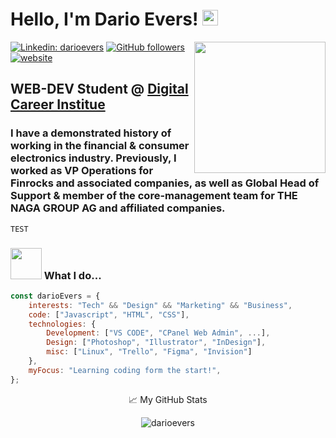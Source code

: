 # Hello, I'm Dario Evers! <img src="https://media.giphy.com/media/hvRJCLFzcasrR4ia7z/giphy.gif" width="25">

<img align='right' src="https://media.giphy.com/media/dC3EHvqJ61hNReoxMV/giphy.gif" width="210">

[![Linkedin: darioevers](https://img.shields.io/badge/-darioevers-blue?style=flat-square&logo=Linkedin&logoColor=white&link=https://www.linkedin.com/in/dario-n-evers/)](https://www.linkedin.com/in/dario-n-evers/)
[![GitHub followers](https://img.shields.io/github/followers/darioevers?style=social)](https://github.com/darioevers)
[![website](https://img.shields.io/badge/Website-46a2f1.svg?&style=flat-square&logo=Google-Chrome&logoColor=white&link=https://darioevers.com/)](https://darioevers.com/)

## WEB-DEV Student @ <a href="https://digitalcareerinstitute.org/">Digital Career Institue</a>

### I have a demonstrated history of working in the financial & consumer electronics industry. Previously, I worked as VP Operations for Finrocks and associated companies, as well as Global Head of Support & member of the core-management team for THE NAGA GROUP AG and affiliated companies.

```
TEST
```

### <img src="https://media.giphy.com/media/17b875GGvV9m9sLmNc/giphy.gif" width="50"> What I do...

```javascript
const darioEvers = {
    interests: "Tech" && "Design" && "Marketing" && "Business",
    code: ["Javascript", "HTML", "CSS"],
    technologies: {
        Development: ["VS CODE", "CPanel Web Admin", ...],
        Design: ["Photoshop", "Illustrator", "InDesign"],
        misc: ["Linux", "Trello", "Figma", "Invision"]
    },
    myFocus: "Learning coding form the start!",
};
```

<p align="center">📈 My GitHub Stats
<p align="center"> <img src="https://github-readme-stats.vercel.app/api?username=darioevers&show_icons=true&theme=gotham" alt="darioevers" />
